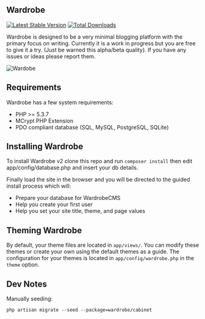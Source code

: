 ## Wardrobe

[![Latest Stable Version](https://poser.pugx.org/wardrobe/wardrobe/version.png)](https://packagist.org/packages/wardrobe/wardrobe) [![Total Downloads](https://poser.pugx.org/wardrobe/wardrobe/d/total.png)](https://packagist.org/packages/wardrobe/wardrobe)

Wardrobe is designed to be a very minimal blogging platform with the primary focus on writing. Currently it is a work in progress but you are free to give it a try. (Just be warned this alpha/beta quality). If you have any issues or ideas please report them.

![Wardobe](http://wardrobecms.com/media/wardrobe-air-large.png)

## Requirements

Wardrobe has a few system requirements:

- PHP >= 5.3.7
- MCrypt PHP Extension
- PDO compliant database (SQL, MySQL, PostgreSQL, SQLite)

## Installing Wardrobe

To install Wardrobe v2 clone this repo and run `composer install` then edit app/config/database.php and insert your db details.

Finally load the site in the browser and you will be directed to the guided install process which will:

* Prepare your database for WardrobeCMS
* Help you create your first user
* Help you set your site title, theme, and page values


## Theming Wardrobe

By default, your theme files are located in `app/views/`.
You can modify these themes or create your own using the default themes as a guide.
The configuration for your themes is located in `app/config/wardrobe.php` in the `theme` option.

## Dev Notes

Manually seeding:

    php artisan migrate --seed --package=wardrobe/cabinet
